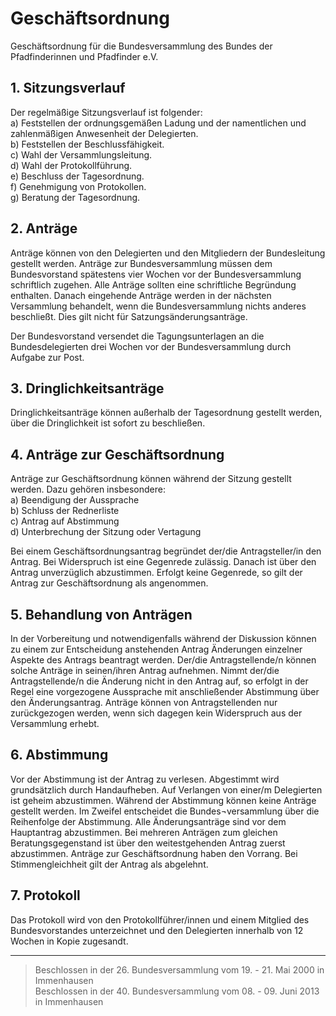 # Geschäftsordnung

Geschäftsordnung für die Bundesversammlung des Bundes der Pfadfinderinnen und Pfadfinder e.V.

##	1.	Sitzungsverlauf
Der regelmäßige Sitzungsverlauf ist folgender:  
a)	Feststellen der ordnungsgemäßen Ladung und der   namentlichen und zahlenmäßigen Anwesenheit der Delegierten.  
b)	Feststellen der Beschlussfähigkeit.  
c)	Wahl der Versammlungsleitung.  
d)	Wahl der Protokollführung.  
e)	Beschluss der Tagesordnung.  
f)	Genehmigung von Protokollen.  
g)	Beratung der Tagesordnung.

## 2.	Anträge
Anträge können von den Delegierten und den Mitgliedern der Bundesleitung gestellt werden. Anträge zur Bundesversammlung müssen dem Bundesvorstand spätestens vier Wochen vor der Bundesversammlung schriftlich zugehen. Alle Anträge sollten eine schriftliche Begründung enthalten. Danach eingehende Anträge werden in der nächsten Versammlung behandelt, wenn die Bundesversammlung nichts anderes beschließt. Dies gilt nicht für Satzungsänderungsanträge.

Der Bundesvorstand versendet die Tagungsunterlagen an die Bundesdelegierten drei Wochen vor der Bundesversammlung durch Aufgabe zur Post.

## 3.	Dringlichkeitsanträge
Dringlichkeitsanträge können außerhalb der Tagesordnung gestellt werden, über die Dringlichkeit ist sofort zu beschließen.

## 4.	Anträge zur Geschäftsordnung
Anträge zur Geschäftsordnung können während der Sitzung gestellt werden. Dazu gehören insbesondere:  
a)	Beendigung der Aussprache  
b)	Schluss der Rednerliste  
c)	Antrag auf Abstimmung  
d)	Unterbrechung der Sitzung oder Vertagung  

Bei einem Geschäftsordnungsantrag begründet der/die Antragsteller/in den Antrag. Bei Widerspruch ist eine Gegenrede zulässig. Danach ist über den Antrag unverzüglich abzustimmen. Erfolgt keine Gegenrede, so gilt der Antrag zur Geschäftsordnung als angenommen.

##	5. 	Behandlung von Anträgen
In der Vorbereitung und notwendigenfalls während der Diskussion können zu einem zur Entscheidung anstehenden Antrag Änderungen einzelner Aspekte des Antrags beantragt werden. Der/die Antragstellende/n können solche Anträge in seinen/ihren Antrag aufnehmen. Nimmt der/die Antragstellende/n die Änderung nicht in den Antrag auf, so erfolgt in der Regel eine vorgezogene Aussprache mit anschließender Abstimmung über den Änderungsantrag. Anträge können von Antragstellenden nur zurückgezogen werden, wenn sich dagegen kein Widerspruch aus der Versammlung erhebt.

##	6.	Abstimmung
Vor der Abstimmung ist der Antrag zu verlesen. Abgestimmt wird grundsätzlich durch Handaufheben. Auf Verlangen von einer/m Delegierten ist geheim abzustimmen. Während der Abstimmung können keine Anträge gestellt werden. Im Zweifel entscheidet die Bundes¬versammlung über die Reihenfolge der Abstimmung. Alle Änderungsanträge sind vor dem Hauptantrag abzustimmen. Bei mehreren Anträgen zum gleichen Beratungsgegenstand ist über den weitestgehenden Antrag zuerst abzustimmen. Anträge zur Geschäftsordnung haben den Vorrang. Bei Stimmengleichheit gilt der Antrag als abgelehnt.

##	7.	Protokoll
Das Protokoll wird von den Protokollführer/innen und einem Mitglied des Bundesvorstandes unterzeichnet und den Delegierten innerhalb von 12 Wochen in Kopie zugesandt.

---

> Beschlossen in der 26. Bundesversammlung vom 19. - 21. Mai 2000 in Immenhausen  
Beschlossen in der 40. Bundesversammlung vom 08. - 09. Juni 2013 in Immenhausen
